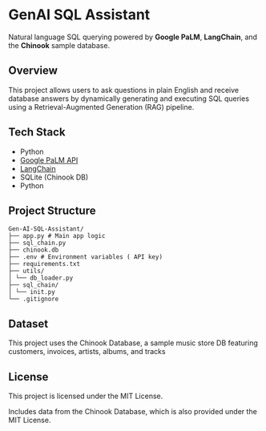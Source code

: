 # GenAI SQL Assistant

Natural language SQL querying powered by **Google PaLM**, **LangChain**, and the **Chinook** sample database.



## Overview

This project allows users to ask questions in plain English and receive database answers by dynamically generating and executing SQL queries using a Retrieval-Augmented Generation (RAG) pipeline.



## Tech Stack

- Python  
- [Google PaLM API](https://developers.generativeai.google)  
- [LangChain](https://www.langchain.com/)  
- SQLite (Chinook DB)  
- Python



## Project Structure
```
Gen-AI-SQL-Assistant/
├── app.py # Main app logic
├── sql_chain.py 
├── chinook.db 
├── .env # Environment variables ( API key)
├── requirements.txt 
├── utils/
│ └── db_loader.py 
├── sql_chain/
│ └── init.py 
└── .gitignore
```


##  Dataset
This project uses the Chinook Database, a sample music store DB featuring customers, invoices, artists, albums, and tracks



## License

This project is licensed under the MIT License.

Includes data from the Chinook Database, which is also provided under the MIT License.
